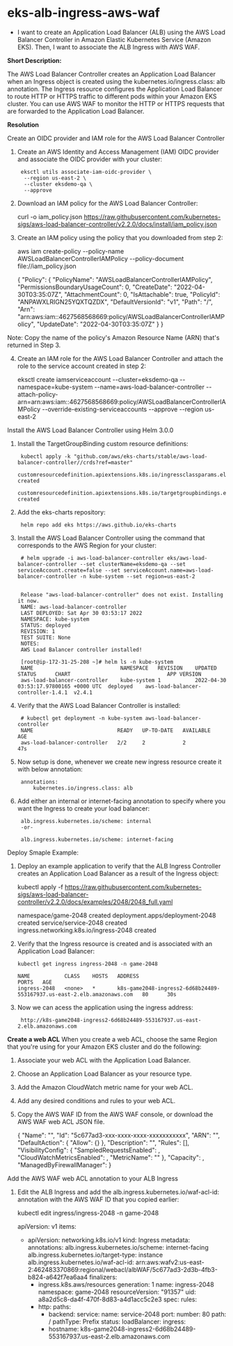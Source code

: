 # eks-alb-ingress-aws-waf

- I want to create an Application Load Balancer (ALB) using the AWS Load Balancer Controller in Amazon Elastic Kubernetes Service (Amazon EKS). Then, I want to associate the ALB Ingress with AWS WAF.

**Short Description:**

The AWS Load Balancer Controller creates an Application Load Balancer when an Ingress object is created using the kubernetes.io/ingress.class: alb annotation. The Ingress resource configures the Application Load Balancer to route HTTP or HTTPS traffic to different pods within your Amazon EKS cluster. You can use AWS WAF to monitor the HTTP or HTTPS requests that are forwarded to the Application Load Balancer.

**Resolution**

Create an OIDC provider and IAM role for the AWS Load Balancer Controller

1. Create an AWS Identity and Access Management (IAM) OIDC provider and associate the OIDC provider with your cluster:

        eksctl utils associate-iam-oidc-provider \
         --region us-east-2 \
         --cluster eksdemo-qa \
         --approve

2. Download an IAM policy for the AWS Load Balancer Controller:

      curl -o iam_policy.json https://raw.githubusercontent.com/kubernetes-sigs/aws-load-balancer-controller/v2.2.0/docs/install/iam_policy.json

3. Create an IAM policy using the policy that you downloaded from step 2:

      aws iam create-policy --policy-name AWSLoadBalancerControllerIAMPolicy --policy-document file://iam_policy.json
      
      {
          "Policy": {
              "PolicyName": "AWSLoadBalancerControllerIAMPolicy", 
              "PermissionsBoundaryUsageCount": 0, 
              "CreateDate": "2022-04-30T03:35:07Z", 
              "AttachmentCount": 0, 
              "IsAttachable": true, 
              "PolicyId": "ANPAWXLRIGN25YQXTQZDX", 
              "DefaultVersionId": "v1", 
              "Path": "/", 
              "Arn": "arn:aws:iam::4627568568669:policy/AWSLoadBalancerControllerIAMPolicy", 
              "UpdateDate": "2022-04-30T03:35:07Z"
          }
      }


Note: Copy the name of the policy's Amazon Resource Name (ARN) that's returned in Step 3.

4. Create an IAM role for the AWS Load Balancer Controller and attach the role to the service account created in step 2:

      eksctl create iamserviceaccount --cluster=eksdemo-qa --namespace=kube-system --name=aws-load-balancer-controller --attach-policy-arn=arn:aws:iam::4627568568669:policy/AWSLoadBalancerControllerIAMPolicy --override-existing-serviceaccounts --approve --region us-east-2

Install the AWS Load Balancer Controller using Helm 3.0.0

1. Install the TargetGroupBinding custom resource definitions:

        kubectl apply -k "github.com/aws/eks-charts/stable/aws-load-balancer-controller//crds?ref=master"
        customresourcedefinition.apiextensions.k8s.io/ingressclassparams.elbv2.k8s.aws created
        customresourcedefinition.apiextensions.k8s.io/targetgroupbindings.elbv2.k8s.aws created
   
2. Add the eks-charts repository:

        helm repo add eks https://aws.github.io/eks-charts
       
3. Install the AWS Load Balancer Controller using the command that corresponds to the AWS Region for your cluster:

        # helm upgrade -i aws-load-balancer-controller eks/aws-load-balancer-controller --set clusterName=eksdemo-qa --set serviceAccount.create=false --set serviceAccount.name=aws-load-balancer-controller -n kube-system --set region=us-east-2


        Release "aws-load-balancer-controller" does not exist. Installing it now.
        NAME: aws-load-balancer-controller
        LAST DEPLOYED: Sat Apr 30 03:53:17 2022
        NAMESPACE: kube-system
        STATUS: deployed
        REVISION: 1
        TEST SUITE: None
        NOTES:
        AWS Load Balancer controller installed!
        
        [root@ip-172-31-25-208 ~]# helm ls -n kube-system
        NAME                        	NAMESPACE  	REVISION	UPDATED                               	STATUS  	CHART                             	APP VERSION
        aws-load-balancer-controller	kube-system	1       	2022-04-30 03:53:17.97800165 +0000 UTC	deployed	aws-load-balancer-controller-1.4.1	v2.4.1     
4. Verify that the AWS Load Balancer Controller is installed:

        # kubectl get deployment -n kube-system aws-load-balancer-controller
        NAME                           READY   UP-TO-DATE   AVAILABLE   AGE
        aws-load-balancer-controller   2/2     2            2           47s

5. Now setup is done, whenever we create new ingress resource create it with below annotation:

        annotations:
            kubernetes.io/ingress.class: alb
         
6. Add either an internal or internet-facing annotation to specify where you want the Ingress to create your load balancer:

        alb.ingress.kubernetes.io/scheme: internal
        -or-

        alb.ingress.kubernetes.io/scheme: internet-facing

Deploy Smaple Example: 

1.    Deploy an example application to verify that the ALB Ingress Controller creates an Application Load Balancer as a result of the Ingress object:

       kubectl apply -f https://raw.githubusercontent.com/kubernetes-sigs/aws-load-balancer-controller/v2.2.0/docs/examples/2048/2048_full.yaml
       
        namespace/game-2048 created
        deployment.apps/deployment-2048 created
        service/service-2048 created
        ingress.networking.k8s.io/ingress-2048 created
        
2.  Verify that the Ingress resource is created and is associated with an Application Load Balancer:

        kubectl get ingress ingress-2048 -n game-2048

        NAME           CLASS    HOSTS   ADDRESS                                                                  PORTS   AGE
        ingress-2048   <none>   *       k8s-game2048-ingress2-6d68b24489-553167937.us-east-2.elb.amazonaws.com   80      30s
     
3. Now we can acess the application using the ingress address: 

        http://k8s-game2048-ingress2-6d68b24489-553167937.us-east-2.elb.amazonaws.com
        
**Create a web ACL**
When you create a web ACL, choose the same Region that you're using for your Amazon EKS cluster and do the following:

1.    Associate your web ACL with the Application Load Balancer.

2.    Choose an Application Load Balancer as your resource type.

3.    Add the Amazon CloudWatch metric name for your web ACL.

4.    Add any desired conditions and rules to your web ACL.

5.    Copy the AWS WAF ID from the AWS WAF console, or download the AWS WAF web ACL JSON file.

        {
          "Name": "",
          "Id": "5c677ad3-xxx-xxxx-xxxx-xxxxxxxxxxx",
          "ARN": "",
          "DefaultAction": {
            "Allow": {}
          },
          "Description": "",
          "Rules": [],
          "VisibilityConfig": {
            "SampledRequestsEnabled": ,
            "CloudWatchMetricsEnabled": ,
            "MetricName": ""
          },
          "Capacity": ,
          "ManagedByFirewallManager": 
        }
        
 Add the AWS WAF web ACL annotation to your ALB Ingress
 
 1.    Edit the ALB Ingress and add the alb.ingress.kubernetes.io/waf-acl-id: annotation with the AWS WAF ID that you copied earlier:

        kubectl edit ingress/ingress-2048 -n game-2048


        apiVersion: v1
        items:
        - apiVersion: networking.k8s.io/v1
          kind: Ingress
          metadata:
            annotations:
              alb.ingress.kubernetes.io/scheme: internet-facing
              alb.ingress.kubernetes.io/target-type: instance
              alb.ingress.kubernetes.io/waf-acl-id: arn:aws:wafv2:us-east-2:462483370869:regional/webacl/albWAF/5c677ad3-2d3b-4fb3-b824-a642f7ea6aa4
            finalizers:
            - ingress.k8s.aws/resources
            generation: 1
            name: ingress-2048
            namespace: game-2048
            resourceVersion: "91357"
            uid: a8a2d5c8-da4f-470f-8d83-a4d1acc5c2e3
          spec:
            rules:
            - http:
                paths:
                - backend:
                    service:
                      name: service-2048
                      port:
                        number: 80
                  path: /
                  pathType: Prefix
          status:
            loadBalancer:
              ingress:
              - hostname: k8s-game2048-ingress2-6d68b24489-553167937.us-east-2.elb.amazonaws.com

